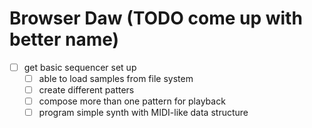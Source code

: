 # Browser Daw (TODO come up with better name)

- [ ] get basic sequencer set up
  - [ ] able to load samples from file system
  - [ ] create different patters
  - [ ] compose more than one pattern for playback
  - [ ] program simple synth with MIDI-like data structure
